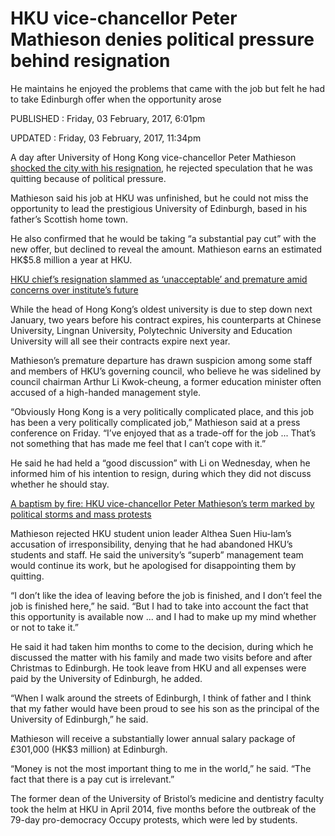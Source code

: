 HKU vice-chancellor Peter Mathieson denies political pressure behind resignation
================================================================================

He maintains he enjoyed the problems that came with the job but felt he
had to take Edinburgh offer when the opportunity arose

PUBLISHED : Friday, 03 February, 2017, 6:01pm

UPDATED : Friday, 03 February, 2017, 11:34pm

A day after University of Hong Kong vice-chancellor Peter Mathieson
[shocked the city with his
resignation](http://www.scmp.com/news/hong-kong/education-community/article/2067524/university-hong-kong-chief-peter-mathieson),
he rejected speculation that he was quitting because of political
pressure.

Mathieson said his job at HKU was unfinished, but he could not miss the
opportunity to lead the prestigious University of Edinburgh, based in
his father’s Scottish home town.

He also confirmed that he would be taking “a substantial pay cut” with
the new offer, but declined to reveal the amount. Mathieson earns an
estimated HK$5.8 million a year at HKU.

[HKU chief’s resignation slammed as ‘unacceptable’ and premature amid
concerns over institute’s
future](http://www.scmp.com/news/hong-kong/education-community/article/2067785/hku-chiefs-resignation-unacceptable-former)

While the head of Hong Kong’s oldest university is due to step down next
January, two years before his contract expires, his counterparts at
Chinese University, Lingnan University, Polytechnic University and
Education University will all see their contracts expire next year.

Mathieson’s premature departure has drawn suspicion among some staff and
members of HKU’s governing council, who believe he was sidelined by
council chairman Arthur Li Kwok-cheung, a former education minister
often accused of a high-handed management style.

“Obviously Hong Kong is a very politically complicated place, and this
job has been a very politically complicated job,” Mathieson said at a
press conference on Friday. “I’ve enjoyed that as a trade-off for the
job ... That’s not something that has made me feel that I can’t cope
with it.”

He said he had held a “good discussion” with Li on Wednesday, when he
informed him of his intention to resign, during which they did not
discuss whether he should stay.

[A baptism by fire: HKU vice-chancellor Peter Mathieson’s term marked by
political storms and mass
protests](http://www.scmp.com/news/hong-kong/education-community/article/2067577/baptism-fire-hku-vice-chancellor-peter-mathiesons)

Mathieson rejected HKU student union leader Althea Suen Hiu-lam’s
accusation of irresponsibility, denying that he had abandoned HKU’s
students and staff. He said the university’s “superb” management team
would continue its work, but he apologised for disappointing them by
quitting.

“I don’t like the idea of leaving before the job is finished, and I
don’t feel the job is finished here,” he said. “But I had to take into
account the fact that this opportunity is available now ... and I had to
make up my mind whether or not to take it.”

He said it had taken him months to come to the decision, during which he
discussed the matter with his family and made two visits before and
after Christmas to Edinburgh. He took leave from HKU and all expenses
were paid by the University of Edinburgh, he added.

“When I walk around the streets of Edinburgh, I think of father and I
think that my father would have been proud to see his son as the
principal of the University of Edinburgh,” he said.

Mathieson will receive a substantially lower annual salary package of
£301,000 (HK$3 million) at Edinburgh.

“Money is not the most important thing to me in the world,” he said.
“The fact that there is a pay cut is irrelevant.”

The former dean of the University of Bristol’s medicine and dentistry
faculty took the helm at HKU in April 2014, five months before the
outbreak of the 79-day pro-democracy Occupy protests, which were led by
students.



